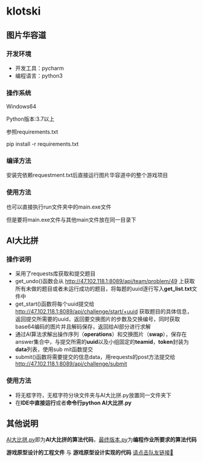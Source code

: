 # klotski

## 图片华容道

### 开发环境

- 开发工具：pycharm
- 编程语言：python3

###  操作系统

  Windows64

  Python版本:3.7以上

  参照requirements.txt

  pip install -r requirements.txt

### **编译方法**

  安装完依赖requestment.txt后直接运行图片华容道中的整个游戏项目

### **使用方法**

  也可以直接执行run文件夹中的main.exe文件

  但是要将main.exe文件与其他main文件放在同一目录下



## AI大比拼

### 操作说明

- 采用了requests库获取和提交题目
- get_undo()函数会从 http://47.102.118.1:8089/api/team/problem/49 上获取所有未做的题目或者未运行成功的题目，将每题的uuid逐行写入**get_list.txt**文件中
- get_start()函数将每个uuid提交给 http://47.102.118.1:8089/api/challenge/start/+uuid  获取题目的具体信息，返回提交所需要的uuid，返回要交换图片的步数及交换编号，同时获取base64编码的图片并且解码保存，返回给AI部分进行求解
- 通过AI算法求解出操作序列（**operations**）和交换图片（**swap**），保存在answer集合中，与提交所需的**uuid**以及小组固定的**teamid**，**token**封装为**data**列表，使用sub mit函数提交
- submit()函数将需要提交的信息data，用requests的post方法提交给 http://47.102.118.1:8089/api/challenge/submit 

### 使用方法

- 将无框字符，无框字符分块文件夹与AI大比拼.py放置同一文件夹下
- 在**IDE中直接运行**或者**命令行python AI大比拼.py** 



## 其他说明

[AI大比拼.py](https://github.com/Leo-Rosemary/klotski/blob/main/AI大比拼.py)即为**AI大比拼的算法代码**，[最终版本.py](https://github.com/Leo-Rosemary/klotski/blob/main/最终版本.py)为**编程作业所要求的算法代码**

**游戏原型设计的工程文件** 与 **游戏原型设计实现的代码**  [请点击队友链接🔗](https://github.com/baiweidou/klotski)